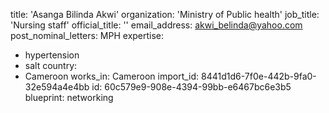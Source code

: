 title: 'Asanga Bilinda Akwi'
organization: 'Ministry of Public health'
job_title: 'Nursing staff'
official_title: ''
email_address: akwi_belinda@yahoo.com
post_nominal_letters: MPH
expertise:
  - hypertension
  - salt
country:
  - Cameroon
works_in: Cameroon
import_id: 8441d1d6-7f0e-442b-9fa0-32e594a4e4bb
id: 60c579e9-908e-4394-99bb-e6467bc6e3b5
blueprint: networking

